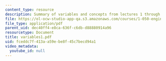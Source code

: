 ```yaml
---
content_type: resource
description: Summary of variables and concepts from lectures 1 through 15.
file: https://ol-ocw-studio-app-qa.s3.amazonaws.com/courses/1-050-engineering-mechanics-i-fall-2007/fceddc7f413aa59ebe8f45c7becd94a1_variables1.pdf
file_type: application/pdf
parent_uid: dec40ff4-e8ca-636f-c6db-d88880914a96
resourcetype: Document
title: variables1.pdf
uid: fceddc7f-413a-a59e-be8f-45c7becd94a1
video_metadata:
  youtube_id: null
---
```

